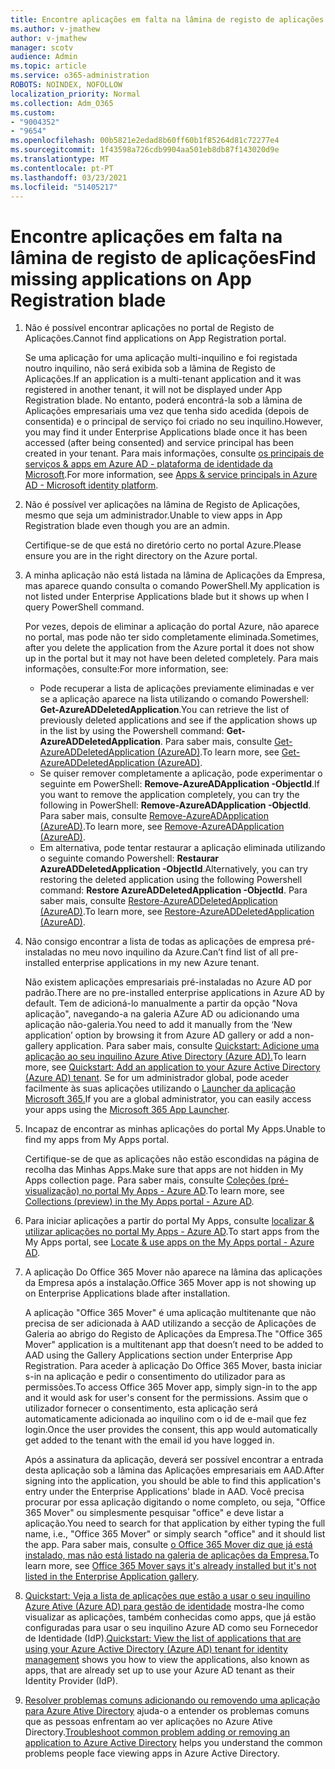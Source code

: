 ```yaml
---
title: Encontre aplicações em falta na lâmina de registo de aplicações
ms.author: v-jmathew
author: v-jmathew
manager: scotv
audience: Admin
ms.topic: article
ms.service: o365-administration
ROBOTS: NOINDEX, NOFOLLOW
localization_priority: Normal
ms.collection: Adm_O365
ms.custom:
- "9004352"
- "9654"
ms.openlocfilehash: 00b5821e2edad8b60ff60b1f85264d81c72277e4
ms.sourcegitcommit: 1f43598a726cdb9904aa501eb8db87f143020d9e
ms.translationtype: MT
ms.contentlocale: pt-PT
ms.lasthandoff: 03/23/2021
ms.locfileid: "51405217"
---
```

# <a name="find-missing-applications-on-app-registration-blade"></a><span data-ttu-id="3e2d1-102">Encontre aplicações em falta na lâmina de registo de aplicações</span><span class="sxs-lookup"><span data-stu-id="3e2d1-102">Find missing applications on App Registration blade</span></span>

1. <span data-ttu-id="3e2d1-103">Não é possível encontrar aplicações no portal de Registo de Aplicações.</span><span class="sxs-lookup"><span data-stu-id="3e2d1-103">Cannot find applications on App Registration portal.</span></span>

    <span data-ttu-id="3e2d1-104">Se uma aplicação for uma aplicação multi-inquilino e foi registada noutro inquilino, não será exibida sob a lâmina de Registo de Aplicações.</span><span class="sxs-lookup"><span data-stu-id="3e2d1-104">If an application is a multi-tenant application and it was registered in another tenant, it will not be displayed under App Registration blade.</span></span> <span data-ttu-id="3e2d1-105">No entanto, poderá encontrá-la sob a lâmina de Aplicações empresariais uma vez que tenha sido acedida (depois de consentida) e o principal de serviço foi criado no seu inquilino.</span><span class="sxs-lookup"><span data-stu-id="3e2d1-105">However, you may find it under Enterprise Applications blade once it has been accessed (after being consented) and service principal has been created in your tenant.</span></span> <span data-ttu-id="3e2d1-106">Para mais informações, consulte [os principais de serviços & apps em Azure AD - plataforma de identidade da Microsoft](https://docs.microsoft.com/azure/active-directory/develop/app-objects-and-service-principals).</span><span class="sxs-lookup"><span data-stu-id="3e2d1-106">For more information, see [Apps & service principals in Azure AD - Microsoft identity platform](https://docs.microsoft.com/azure/active-directory/develop/app-objects-and-service-principals).</span></span>
2. <span data-ttu-id="3e2d1-107">Não é possível ver aplicações na lâmina de Registo de Aplicações, mesmo que seja um administrador.</span><span class="sxs-lookup"><span data-stu-id="3e2d1-107">Unable to view apps in App Registration blade even though you are an admin.</span></span>

    <span data-ttu-id="3e2d1-108">Certifique-se de que está no diretório certo no portal Azure.</span><span class="sxs-lookup"><span data-stu-id="3e2d1-108">Please ensure you are in the right directory on the Azure portal.</span></span>
3. <span data-ttu-id="3e2d1-109">A minha aplicação não está listada na lâmina de Aplicações da Empresa, mas aparece quando consulta o comando PowerShell.</span><span class="sxs-lookup"><span data-stu-id="3e2d1-109">My application is not listed under Enterprise Applications blade but it shows up when I query PowerShell command.</span></span>

    <span data-ttu-id="3e2d1-110">Por vezes, depois de eliminar a aplicação do portal Azure, não aparece no portal, mas pode não ter sido completamente eliminada.</span><span class="sxs-lookup"><span data-stu-id="3e2d1-110">Sometimes, after you delete the application from the Azure portal it does not show up in the portal but it may not have been deleted completely.</span></span> <span data-ttu-id="3e2d1-111">Para mais informações, consulte:</span><span class="sxs-lookup"><span data-stu-id="3e2d1-111">For more information, see:</span></span>
    - <span data-ttu-id="3e2d1-112">Pode recuperar a lista de aplicações previamente eliminadas e ver se a aplicação aparece na lista utilizando o comando Powershell: **Get-AzureADDeletedApplication**.</span><span class="sxs-lookup"><span data-stu-id="3e2d1-112">You can retrieve the list of previously deleted applications and see if the application shows up in the list by using the Powershell command: **Get-AzureADDeletedApplication**.</span></span> <span data-ttu-id="3e2d1-113">Para saber mais, consulte [Get-AzureADDeletedApplication (AzureAD)](https://docs.microsoft.com/powershell/module/azuread/get-azureaddeletedapplication).</span><span class="sxs-lookup"><span data-stu-id="3e2d1-113">To learn more, see [Get-AzureADDeletedApplication (AzureAD)](https://docs.microsoft.com/powershell/module/azuread/get-azureaddeletedapplication).</span></span>
    - <span data-ttu-id="3e2d1-114">Se quiser remover completamente a aplicação, pode experimentar o seguinte em PowerShell: **Remove-AzureADApplication -ObjectId**.</span><span class="sxs-lookup"><span data-stu-id="3e2d1-114">If you want to remove the application completely, you can try the following in PowerShell: **Remove-AzureADApplication -ObjectId**.</span></span> <span data-ttu-id="3e2d1-115">Para saber mais, consulte [Remove-AzureADApplication (AzureAD)](https://docs.microsoft.com/powershell/module/azuread/remove-azureadapplication).</span><span class="sxs-lookup"><span data-stu-id="3e2d1-115">To learn more, see [Remove-AzureADApplication (AzureAD)](https://docs.microsoft.com/powershell/module/azuread/remove-azureadapplication).</span></span>
    - <span data-ttu-id="3e2d1-116">Em alternativa, pode tentar restaurar a aplicação eliminada utilizando o seguinte comando Powershell: **Restaurar AzureADDeletedApplication -ObjectId**.</span><span class="sxs-lookup"><span data-stu-id="3e2d1-116">Alternatively, you can try restoring the deleted application using the following Powershell command: **Restore AzureADDeletedApplication -ObjectId**.</span></span> <span data-ttu-id="3e2d1-117">Para saber mais, consulte [Restore-AzureADDeletedApplication (AzureAD)](https://docs.microsoft.com/powershell/module/azuread/restore-azureaddeletedapplication).</span><span class="sxs-lookup"><span data-stu-id="3e2d1-117">To learn more, see [Restore-AzureADDeletedApplication (AzureAD)](https://docs.microsoft.com/powershell/module/azuread/restore-azureaddeletedapplication).</span></span>
4. <span data-ttu-id="3e2d1-118">Não consigo encontrar a lista de todas as aplicações de empresa pré-instaladas no meu novo inquilino da Azure.</span><span class="sxs-lookup"><span data-stu-id="3e2d1-118">Can’t find list of all pre-installed enterprise applications in my new Azure tenant.</span></span>

    <span data-ttu-id="3e2d1-119">Não existem aplicações empresariais pré-instaladas no Azure AD por padrão.</span><span class="sxs-lookup"><span data-stu-id="3e2d1-119">There are no pre-installed enterprise applications in Azure AD by default.</span></span> <span data-ttu-id="3e2d1-120">Tem de adicioná-lo manualmente a partir da opção "Nova aplicação", navegando-a na galeria AZure AD ou adicionando uma aplicação não-galeria.</span><span class="sxs-lookup"><span data-stu-id="3e2d1-120">You need to add it manually from the ‘New application’ option by browsing it from Azure AD gallery or add a non-gallery application.</span></span> <span data-ttu-id="3e2d1-121">Para saber mais, consulte [Quickstart: Adicione uma aplicação ao seu inquilino Azure Ative Directory (Azure AD).](https://docs.microsoft.com/azure/active-directory/manage-apps/add-application-portal)</span><span class="sxs-lookup"><span data-stu-id="3e2d1-121">To learn more, see [Quickstart: Add an application to your Azure Active Directory (Azure AD) tenant](https://docs.microsoft.com/azure/active-directory/manage-apps/add-application-portal).</span></span>
    <span data-ttu-id="3e2d1-122">Se for um administrador global, pode aceder facilmente às suas aplicações utilizando o [Launcher da aplicação Microsoft 365.](https://docs.microsoft.com/microsoft-365/admin/manage/customize-the-app-launcher)</span><span class="sxs-lookup"><span data-stu-id="3e2d1-122">If you are a global administrator, you can easily access your apps using the [Microsoft 365 App Launcher](https://docs.microsoft.com/microsoft-365/admin/manage/customize-the-app-launcher).</span></span>
5. <span data-ttu-id="3e2d1-123">Incapaz de encontrar as minhas aplicações do portal My Apps.</span><span class="sxs-lookup"><span data-stu-id="3e2d1-123">Unable to find my apps from My Apps portal.</span></span>

    <span data-ttu-id="3e2d1-124">Certifique-se de que as aplicações não estão escondidas na página de recolha das Minhas Apps.</span><span class="sxs-lookup"><span data-stu-id="3e2d1-124">Make sure that apps are not hidden in My Apps collection page.</span></span> <span data-ttu-id="3e2d1-125">Para saber mais, consulte [Coleções (pré-visualização) no portal My Apps - Azure AD](https://docs.microsoft.com/azure/active-directory/user-help/my-apps-portal-user-collections).</span><span class="sxs-lookup"><span data-stu-id="3e2d1-125">To learn more, see [Collections (preview) in the My Apps portal - Azure AD](https://docs.microsoft.com/azure/active-directory/user-help/my-apps-portal-user-collections).</span></span>
6. <span data-ttu-id="3e2d1-126">Para iniciar aplicações a partir do portal My Apps, consulte [localizar & utilizar aplicações no portal My Apps - Azure AD](https://docs.microsoft.com/azure/active-directory/user-help/my-apps-portal-end-user-access).</span><span class="sxs-lookup"><span data-stu-id="3e2d1-126">To start apps from the My Apps portal, see [Locate & use apps on the My Apps portal - Azure AD](https://docs.microsoft.com/azure/active-directory/user-help/my-apps-portal-end-user-access).</span></span>
7. <span data-ttu-id="3e2d1-127">A aplicação Do Office 365 Mover não aparece na lâmina das aplicações da Empresa após a instalação.</span><span class="sxs-lookup"><span data-stu-id="3e2d1-127">Office 365 Mover app is not showing up on Enterprise Applications blade after installation.</span></span>

    <span data-ttu-id="3e2d1-128">A aplicação "Office 365 Mover" é uma aplicação multitenante que não precisa de ser adicionada à AAD utilizando a secção de Aplicações de Galeria ao abrigo do Registo de Aplicações da Empresa.</span><span class="sxs-lookup"><span data-stu-id="3e2d1-128">The "Office 365 Mover" application is a multitenant app that doesn’t need to be added to AAD using the Gallery Applications section under Enterprise App Registration.</span></span> <span data-ttu-id="3e2d1-129">Para aceder à aplicação Do Office 365 Mover, basta iniciar s-in na aplicação e pedir o consentimento do utilizador para as permissões.</span><span class="sxs-lookup"><span data-stu-id="3e2d1-129">To access Office 365 Mover app, simply sign-in to the app and it would ask for user's consent for the permissions.</span></span> <span data-ttu-id="3e2d1-130">Assim que o utilizador fornecer o consentimento, esta aplicação será automaticamente adicionada ao inquilino com o id de e-mail que fez login.</span><span class="sxs-lookup"><span data-stu-id="3e2d1-130">Once the user provides the consent, this app would automatically get added to the tenant with the email id you have logged in.</span></span>

    <span data-ttu-id="3e2d1-131">Após a assinatura da aplicação, deverá ser possível encontrar a entrada desta aplicação sob a lâmina das Aplicações empresariais em AAD.</span><span class="sxs-lookup"><span data-stu-id="3e2d1-131">After signing into the application, you should be able to find this application's entry under the Enterprise Applications' blade in AAD.</span></span> <span data-ttu-id="3e2d1-132">Você precisa procurar por essa aplicação digitando o nome completo, ou seja, "Office 365 Mover" ou simplesmente pesquisar "office" e deve listar a aplicação.</span><span class="sxs-lookup"><span data-stu-id="3e2d1-132">You need to search for that application by either typing the full name, i.e., "Office 365 Mover" or simply search "office" and it should list the app.</span></span> <span data-ttu-id="3e2d1-133">Para saber mais, consulte [o Office 365 Mover diz que já está instalado, mas não está listado na galeria de aplicações da Empresa.](https://docs.microsoft.com/answers/questions/30186/office-365-mover-says-its-already-installed-but-it.html)</span><span class="sxs-lookup"><span data-stu-id="3e2d1-133">To learn more, see [Office 365 Mover says it's already installed but it's not listed in the Enterprise Application gallery](https://docs.microsoft.com/answers/questions/30186/office-365-mover-says-its-already-installed-but-it.html).</span></span>
8. <span data-ttu-id="3e2d1-134">[Quickstart: Veja a lista de aplicações que estão a usar o seu inquilino Azure Ative (Azure AD) para gestão de identidade](https://docs.microsoft.com/azure/active-directory/manage-apps/view-applications-portal) mostra-lhe como visualizar as aplicações, também conhecidas como apps, que já estão configuradas para usar o seu inquilino Azure AD como seu Fornecedor de Identidade (IdP).</span><span class="sxs-lookup"><span data-stu-id="3e2d1-134">[Quickstart: View the list of applications that are using your Azure Active Directory (Azure AD) tenant for identity management](https://docs.microsoft.com/azure/active-directory/manage-apps/view-applications-portal) shows you how to view the applications, also known as apps, that are already set up to use your Azure AD tenant as their Identity Provider (IdP).</span></span>
9. <span data-ttu-id="3e2d1-135">[Resolver problemas comuns adicionando ou removendo uma aplicação para Azure Ative Directory](https://docs.microsoft.com/azure/active-directory/manage-apps/troubleshoot-adding-apps) ajuda-o a entender os problemas comuns que as pessoas enfrentam ao ver aplicações no Azure Ative Directory.</span><span class="sxs-lookup"><span data-stu-id="3e2d1-135">[Troubleshoot common problem adding or removing an application to Azure Active Directory](https://docs.microsoft.com/azure/active-directory/manage-apps/troubleshoot-adding-apps) helps you understand the common problems people face viewing apps in Azure Active Directory.</span></span>
